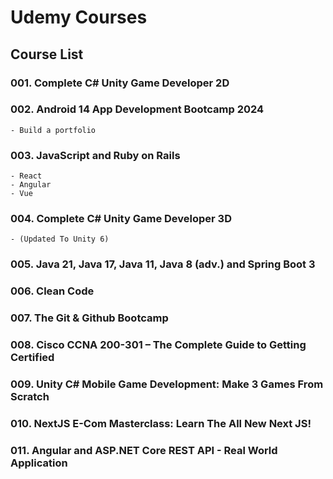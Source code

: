 # Udemy Courses

## Course List

### 001. Complete C# Unity Game Developer 2D

### 002. Android 14 App Development Bootcamp 2024

    - Build a portfolio

### 003. JavaScript and Ruby on Rails

    - React
    - Angular
    - Vue

### 004. Complete C# Unity Game Developer 3D

    - (Updated To Unity 6)

### 005. Java 21, Java 17, Java 11, Java 8 (adv.) and Spring Boot 3

### 006. Clean Code

### 007. The Git & Github Bootcamp

### 008. Cisco CCNA 200-301 – The Complete Guide to Getting Certified

### 009. Unity C# Mobile Game Development: Make 3 Games From Scratch

### 010. NextJS E-Com Masterclass: Learn The All New Next JS!

### 011. Angular and ASP.NET Core REST API - Real World Application